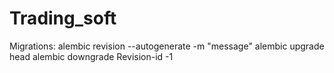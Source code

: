 # Trading_soft

Migrations: alembic revision --autogenerate -m "message"
            alembic upgrade head
            alembic downgrade Revision-id -1
